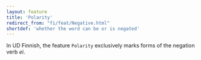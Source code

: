 ```yaml
---
layout: feature
title: 'Polarity'
redirect_from: "fi/feat/Negative.html"
shortdef: 'whether the word can be or is negated'
---
```


In UD Finnish, the feature `Polarity` exclusively marks forms of the
negation verb *ei*.
<!-- Interlanguage links updated Út zář 29 20:31:37 CEST 2020 -->
